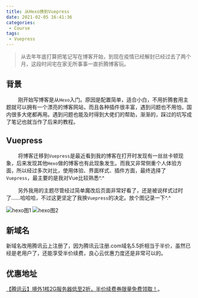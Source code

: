```yaml
---
title: 从Hexo换到Vuepress
date: 2021-02-05 16:41:36
categories: 
 - Course
tags: 
 - Vuepress
---
```

>从去年年底打算把笔记写在博客开始，到现在疫情已经解封已经过去了两个月，这段时间宅在家无所事事一直折腾博客玩。

## 背景
&emsp; &emsp;刚开始写博客是从`Hexo`入门。原因是配置简单，适合小白，不用折腾套用主题就可以拥有一个漂亮的博客网站，而且各种插件很丰富，遇到问题也不用怕，国内很多大佬都再用。遇到问题也能及时得到大佬们的帮助，渐渐的，踩过的坑写成了笔记也就当作了后来的教程。

## Vuepress
&emsp; &emsp;将博客迁移到`Vuepress`是最近看到我的博客在打开时发现有一丝丝卡顿现象，后来发现其他`Hexo`做的博客也有此现象发生。而我又非常侧重个人体验方面，所以经过多次对比，使用体验、界面样式、插件方面，最终选择了`Vuepress`，最主要的是我对Vue比较熟悉^.^

&emsp; &emsp;另外我用的主题尽管经过简单魔改后页面非常好看了，还是被说样式过时了……哈哈哈，不过这更坚定了我换`Vuepress`的决定。放个图记录一下^.^

![hexo图1](https://cdn.jsdelivr.net/gh/HubCui/CDN@main/blog/posts/2021-02/hexohome.jpg "hexo图1")
![hexo图2](https://cdn.jsdelivr.net/gh/HubCui/CDN@main/blog/posts/2021-02/hexoimg.jpg "hexo图2")

## 新域名
新域名改用腾讯云上注册了，因为腾讯云注册.com域名5.5折相当于半价，虽然已经是老用户了，还能享受半价续费，良心云优惠力度还是非常可以的。

## 优惠地址
[【腾讯云】境外1核2G服务器低至2折，半价续费券限量免费领取！](https://cloud.tencent.com/act/cps/redirect?redirect=1068&cps_key=bf4a5138a5a36a40c04444800df91a08&from=console)。


